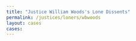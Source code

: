 ```yaml
---
title: "Justice William Woods's Lone Dissents"
permalink: /justices/loners/wbwoods
layout: cases
cases:
---
```

